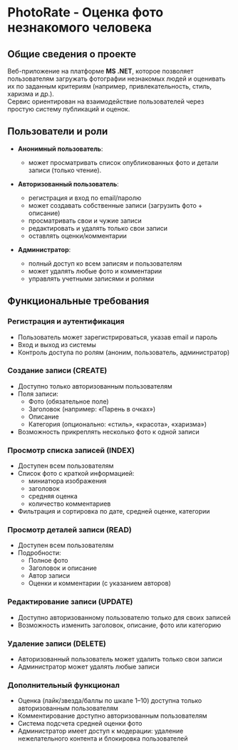 # PhotoRate - Оценка фото незнакомого человека  

## Общие сведения о проекте  
Веб-приложение на платформе **MS .NET**, которое позволяет пользователям загружать фотографии незнакомых людей и оценивать их по заданным критериям (например, привлекательность, стиль, харизма и др.).  
Сервис ориентирован на взаимодействие пользователей через простую систему публикаций и оценок.  

## Пользователи и роли  
- **Анонимный пользователь**:  
  - может просматривать список опубликованных фото и детали записи (только чтение).  

- **Авторизованный пользователь**:  
  - регистрация и вход по email/паролю  
  - может создавать собственные записи (загрузить фото + описание)  
  - просматривать свои и чужие записи  
  - редактировать и удалять только свои записи  
  - оставлять оценки/комментарии  

- **Администратор**:  
  - полный доступ ко всем записям и пользователям  
  - может удалять любые фото и комментарии  
  - управлять учетными записями и ролями  

## Функциональные требования  

### Регистрация и аутентификация  
- Пользователь может зарегистрироваться, указав email и пароль  
- Вход и выход из системы  
- Контроль доступа по ролям (аноним, пользователь, администратор)  

### Создание записи (CREATE)  
- Доступно только авторизованным пользователям  
- Поля записи:  
  - Фото (обязательное поле)  
  - Заголовок (например: «Парень в очках»)  
  - Описание  
  - Категория (опционально: «стиль», «красота», «харизма»)  
- Возможность прикреплять несколько фото к одной записи  

### Просмотр списка записей (INDEX)  
- Доступен всем пользователям  
- Список фото с краткой информацией:  
  - миниатюра изображения  
  - заголовок  
  - средняя оценка  
  - количество комментариев  
- Фильтрация и сортировка по дате, средней оценке, категории  

### Просмотр деталей записи (READ)  
- Доступен всем пользователям  
- Подробности:  
  - Полное фото  
  - Заголовок и описание  
  - Автор записи  
  - Оценки и комментарии (с указанием авторов)  

### Редактирование записи (UPDATE)  
- Доступно авторизованному пользователю только для своих записей  
- Возможность изменить заголовок, описание, фото или категорию  

### Удаление записи (DELETE)  
- Авторизованный пользователь может удалить только свои записи  
- Администратор может удалять любые записи  

### Дополнительный функционал  
- Оценка (лайк/звезда/баллы по шкале 1–10) доступна только авторизованным пользователям  
- Комментирование доступно авторизованным пользователям  
- Система подсчета средней оценки фото  
- Администратор имеет доступ к модерации: удаление нежелательного контента и блокировка пользователей  
